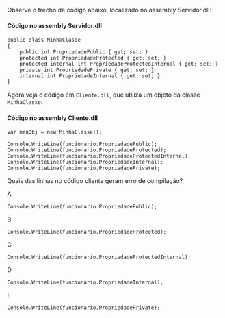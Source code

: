 ﻿Observe o trecho de código abaixo, localizado no assembly Servidor.dll:

#### Código no assembly Servidor.dll
```
public class MinhaClasse
{
    public int PropriedadePublic { get; set; }
    protected int PropriedadeProtected { get; set; }
    protected internal int PropriedadeProtectedInternal { get; set; }
    private int PropriedadePrivate { get; set; }
    internal int PropriedadeInternal { get; set; }
}
```

Agora veja o código em `Cliente.dll`, que utiliza um objeto da classe `MinhaClasse`: 

#### Código no assembly Cliente.dll
```
var meuObj = new MinhaClasse();

Console.WriteLine(funcionario.PropriedadePublic);
Console.WriteLine(funcionario.PropriedadeProtected);
Console.WriteLine(funcionario.PropriedadeProtectedInternal);
Console.WriteLine(funcionario.PropriedadeInternal);
Console.WriteLine(funcionario.PropriedadePrivate);
```

Quais das linhas no código cliente geram erro de compilação?

A
```
Console.WriteLine(funcionario.PropriedadePublic);
```

B
```
Console.WriteLine(funcionario.PropriedadeProtected);
```

C
```
Console.WriteLine(funcionario.PropriedadeProtectedInternal);
```

D
```
Console.WriteLine(funcionario.PropriedadeInternal);
```

E
```
Console.WriteLine(funcionario.PropriedadePrivate);
```


